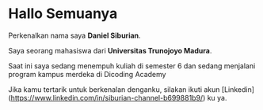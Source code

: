 # Hallo Semuanya

Perkenalkan nama saya **Daniel Siburian**.

Saya seorang mahasiswa dari **Universitas Trunojoyo Madura**.

Saat ini saya sedang menempuh kuliah di semester 6 dan sedang menjalani program kampus merdeka di Dicoding Academy

Jika kamu tertarik untuk berkenalan denganku, silakan ikuti akun [Linkedin]
(https://www.linkedin.com/in/siburian-channel-b699881b9/) ku ya.
